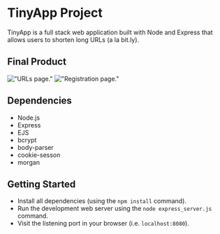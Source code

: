 # TinyApp Project

TinyApp is a full stack web application built with Node and Express
that allows users to shorten long URLs (a la bit.ly).

## Final Product

!["URLs page."](https://github.com/johnniereg/tinyapp/blob/master/docs/urls-page.png?raw=true)
!["Registration page."](https://github.com/johnniereg/tinyapp/blob/master/docs/register-page.png?raw=true)

## Dependencies

- Node.js
- Express
- EJS
- bcrypt
- body-parser
- cookie-sesson
- morgan

## Getting Started

- Install all dependencies (using the `npm install` command).
- Run the development web server using the `node express_server.js` command.
- Visit the listening port in your browser (i.e. `localhost:8080`).